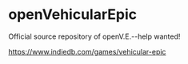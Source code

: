 # openVehicularEpic
Official source repository of openV.E.--help wanted!

https://www.indiedb.com/games/vehicular-epic